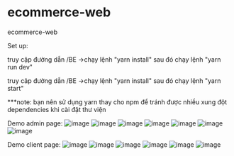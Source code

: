 # ecommerce-web
ecommerce-web

Set up:

truy cập đường dẫn /BE
->chạy lệnh "yarn install" sau đó chạy lệnh "yarn run dev"

truy câp đường dẫn /BE
->chạy lệnh "yarn install" sau đó chạy lệnh "yarn start"

***note: bạn nên sử dụng yarn thay cho npm để tránh được nhiều xung đột dependencies khi cài đặt thư viện

Demo admin page:
![image](https://github.com/CuongNgo-kma/ecommerce-web/assets/56119321/e21ed2c1-0a59-42c7-b6e2-99178079967c)
![image](https://github.com/CuongNgo-kma/ecommerce-web/assets/56119321/867c46a7-5192-4d00-9ad6-2c24341be173)
![image](https://github.com/CuongNgo-kma/ecommerce-web/assets/56119321/c88f8e4d-5c1f-4b48-8097-efe06526ebd0)
![image](https://github.com/CuongNgo-kma/ecommerce-web/assets/56119321/43a517c9-9a81-4ef0-ab22-a42856b3c90b)
![image](https://github.com/CuongNgo-kma/ecommerce-web/assets/56119321/17a02d57-3515-42f2-9428-a3b7b7123a1d)
![image](https://github.com/CuongNgo-kma/ecommerce-web/assets/56119321/4d911611-1440-4111-a11c-9adaa87a5c29)
![image](https://github.com/CuongNgo-kma/ecommerce-web/assets/56119321/3cd5c0ca-a8bb-49dd-a1c0-f3b325799278)

Demo client page:
![image](https://github.com/CuongNgo-kma/ecommerce-web/assets/56119321/f794ba19-804e-4997-8576-42b92cad809c)
![image](https://github.com/CuongNgo-kma/ecommerce-web/assets/56119321/bbfbe488-765e-4710-bab4-7a1932c741c9)
![image](https://github.com/CuongNgo-kma/ecommerce-web/assets/56119321/1d68ddf0-b5f0-4883-900a-98d7d41d9fd4)
![image](https://github.com/CuongNgo-kma/ecommerce-web/assets/56119321/f5630aff-2651-48da-ab41-d15eff8883ed)
![image](https://github.com/CuongNgo-kma/ecommerce-web/assets/56119321/f83bf2c7-3ca3-4682-a1a1-77f60799e06d)
![image](https://github.com/CuongNgo-kma/ecommerce-web/assets/56119321/16a27483-c4e1-4279-99c8-f06665ef2de7)


